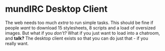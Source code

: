 # mundIRC Desktop Client

The web needs too much *extra* to run simple tasks. This should be fine if people *want* to download 15 stylesheets, 8 scripts and a load of oversized images. But what if you *don't?* What if you just want to load into a chatroom, and **talk?** The desktop client exists so that you can do just that - if you really want.
